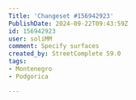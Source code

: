 ```yaml
---
Title: 'Changeset #156942923'
PublishDate: 2024-09-22T09:43:59Z
id: 156942923
user: soliMM
comment: Specify surfaces
created_by: StreetComplete 59.0
tags:
- Montenegro
- Podgorica

---
```

